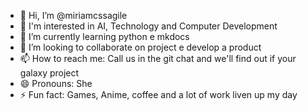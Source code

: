 - 👋 Hi, I’m @miriamcssagile
- 👀 I'm interested in AI, Technology and Computer Development
- 🌱 I’m currently learning python e mkdocs
- 💞️ I’m looking to collaborate on project e develop a product
- 📫 How to reach me: Call us in the git chat and we'll find out if your galaxy project
- 😄 Pronouns: She
- ⚡ Fun fact: Games, Anime, coffee and a lot of work liven up my day

<!---
miriamcssagile/miriamcssagile is a ✨ special ✨ repository because its `README.md` (this file) appears on your GitHub profile.
You can click the Preview link to take a look at your changes.
--->
